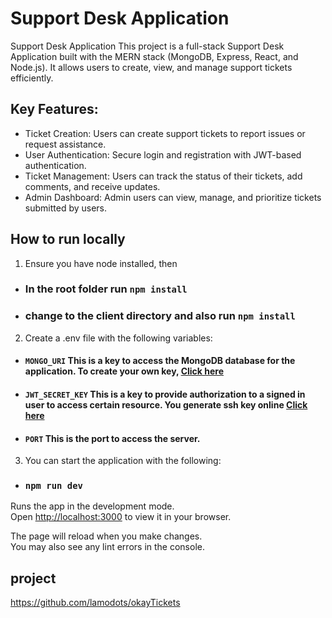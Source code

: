 # Support Desk Application

Support Desk Application This project is a full-stack Support Desk Application built with the MERN stack (MongoDB, Express, React, and Node.js). It allows users to create, view, and manage support tickets efficiently.

## Key Features:

- Ticket Creation: Users can create support tickets to report issues or request assistance.
- User Authentication: Secure login and registration with JWT-based authentication.
- Ticket Management: Users can track the status of their tickets, add comments, and receive updates.
- Admin Dashboard: Admin users can view, manage, and prioritize tickets submitted by users.

## How to run locally

1. Ensure you have node installed, then

- ### In the root folder run `npm install`
- ### change to the client directory and also run `npm install`

2. Create a .env file with the following variables:

- #### `MONGO_URI` This is a key to access the MongoDB database for the application. To create your own key, [Click here](https://account.mongodb.com/account/login)

- #### `JWT_SECRET_KEY` This is a key to provide authorization to a signed in user to access certain resource. You generate ssh key online [Click here](https://8gwifi.org/sshfunctions.jsp)

- #### `PORT` This is the port to access the server.

3. You can start the application with the following:

- ### `npm run dev`

Runs the app in the development mode.\
Open [http://localhost:3000](http://localhost:3000) to view it in your browser.

The page will reload when you make changes.\
You may also see any lint errors in the console.

## project

https://github.com/lamodots/okayTickets
